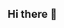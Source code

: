 ## Hi there 👋

<!--
**ievaprev/ievaprev** is a ✨ _special_ ✨ repository because its `README.md` (this file) appears on your GitHub profile.

~ Ideas may come to life ~  

- 🔭 I’m currently working on ...
- 🌱 I’m currently learning ...
- 👯 I’m looking to collaborate on ...
- 🤔 I’m looking for help with ...
- 💬 Ask me about ...
- 📫 How to reach me: ...
- 😄 Pronouns: ...
- ⚡ Fun fact: ...
-->
